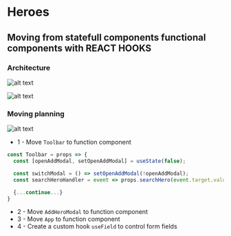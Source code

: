 # Heroes
## Moving from statefull components functional components with REACT HOOKS

### Architecture
![alt text](https://i.ibb.co/HFpfZG3/Screenshot-2019-04-01-20-12-42.png)

![alt text](https://i.ibb.co/1vnSFrW/Screenshot-2019-04-01-20-14-08.png)

### Moving planning
![alt text](https://i.ibb.co/V238NRj/Screenshot-2019-04-01-20-14-35.png)

* 1 - Move `Toolbar` to function component
```javascript
const Toolbar = props => {
  const [openAddModal, setOpenAddModal] = useState(false);

  const switchModal = () => setOpenAddModal(!openAddModal);
  const searchHeroHandler = event => props.searchHero(event.target.value);

  {...continue...}
}
```
* 2 - Move `AddHeroModal` to function component
* 3 - Move `App` to function component
* 4 - Create a custom hook `useField` to control form fields